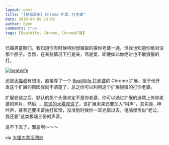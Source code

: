 ```yaml
---
layout: post
title: "[轻松周末] Chrome 扩展：打老婆"
date: 2010-09-05 23:00
author: Eyon
comments: true
tags: [BeatWife, Chrome, Chrome扩展]
---
```

已婚男童鞋们，我知道你有时候特别想狠狠的揍你老婆一通，但我也知道你绝对没那个胆子。当然，在某些情况下打是亲，骂是爱，即便如此你绝对也不敢狠狠的打。

<a href="http://img.chromi.org/2010/09/beatwife.jpg">![](http://img.chromi.org/2010/09/beatwife-550x403.jpg "beatwife")</a>

还是[大猫叔](http://ooxx.me/beatwife.orz)有想法，直接弄了一个 [BeatWife 打老婆](https://chrome.google.com/extensions/detail/cgoebjgkiiapifcpclljbdbmmodmmdff)的 Chrome 扩展，至于他开发这个扩展的原因我就不清楚了，总之你可以利用这个扩展狠狠的打你老婆。

扩展安装之后，默认的那个头像肯定不是你老婆，你可以通过扩展的选项上传你老婆的照片，然后......[意淫的大猫叔说了](http://ooxx.me/beatwife.orz#comments)，该扩展未来还要加入“叫声”，其实是...呻吟声，甚至还要丰富抽打反馈，没准到时候你一耳光扇过去，电脑里传出“老公，我还要”这类极端三俗的声音。

说不下去了，邪恶啊～～～

via [大猫の意淫网志](http://ooxx.me/beatwife.orz) 

